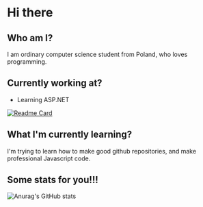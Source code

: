 # Hi there

## Who am I?
I am ordinary computer science student from Poland, who loves programming.

## Currently working at? 
- Learning ASP.NET


[![Readme Card](https://github-readme-stats.vercel.app/api/pin/?username=portalion&repo=Frontend-Mentor&theme=tokyonight)](https://github.com/portalion/Frontend-Mentor)

## What I'm currently learning?
I'm trying to learn how to make good github repositories, and make professional Javascript code.

## Some stats for you!!!
![Anurag's GitHub stats](https://github-readme-stats.vercel.app/api?username=portalion&theme=radical)
